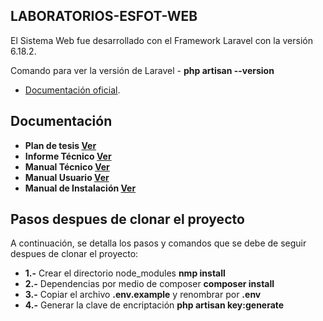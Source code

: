 ## LABORATORIOS-ESFOT-WEB

El Sistema Web fue desarrollado con el Framework Laravel con la versión 6.18.2.

Comando para ver la versión de Laravel - **php artisan --version**
- [Documentación oficial](https://laravel.com/docs/6.x).


## Documentación

- **Plan de tesis [Ver](https://github.com/Jorge710/LABORATORIOS-ESFOT-WEB/blob/documentosTecnicos/Plan-Tesis.pdf)**
- **Informe Técnico [Ver](https://github.com/Jorge710/LABORATORIOS-ESFOT-WEB/blob/documentosTecnicos/Informe-T%C3%A9cnico.pdf)**
- **Manual Técnico [Ver](https://github.com/Jorge710/LABORATORIOS-ESFOT-WEB/blob/documentosTecnicos/Manual-T%C3%A9cnico.pdf)**
- **Manual Usuario [Ver](https://youtu.be/ZJ-6uwrnsAw)**
- **Manual de Instalación [Ver](https://github.com/Jorge710/LABORATORIOS-ESFOT-WEB/blob/documentosTecnicos/Manual-Instalaci%C3%B3n.pdf)**

## Pasos despues de clonar el proyecto
 
A continuación, se detalla los pasos y comandos que se debe de seguir despues de clonar el proyecto:

- **1.-** Crear el directorio node_modules **nmp install**
- **2.-** Dependencias por medio de composer **composer install**
- **3.-** Copiar el archivo **.env.example** y renombrar por **.env**
- **4.-** Generar la clave de encriptación **php artisan key:generate**
